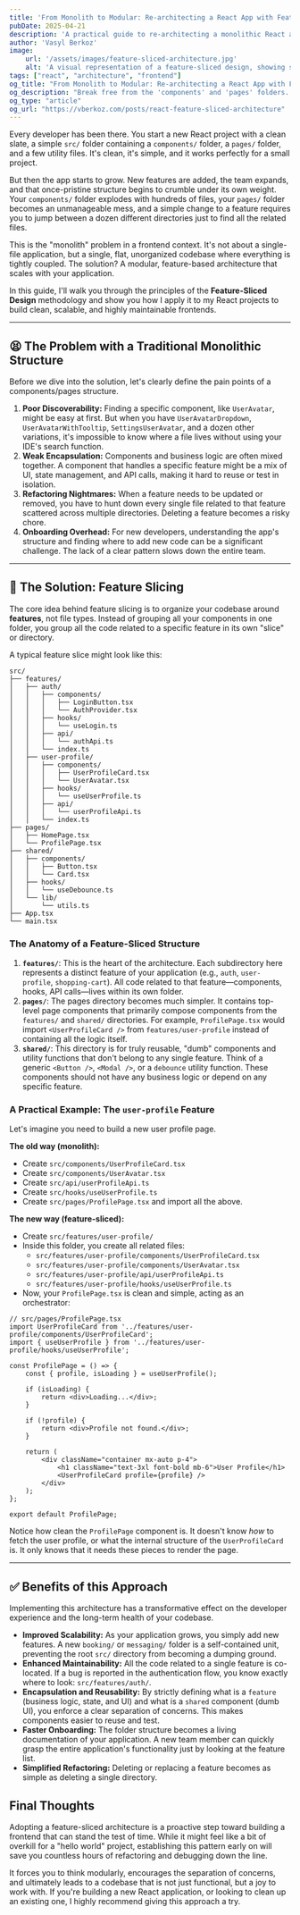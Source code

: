 ```yaml
---
title: 'From Monolith to Modular: Re-architecting a React App with Feature Slices'
pubDate: 2025-04-21
description: 'A practical guide to re-architecting a monolithic React application into a scalable, maintainable project using the Feature-Sliced Design methodology. Learn about folder structures, component co-location, and improved developer experience.'
author: 'Vasyl Berkoz'
image:
    url: '/assets/images/feature-sliced-architecture.jpg'
    alt: 'A visual representation of a feature-sliced design, showing separate, modular hexagons connecting to a central core, illustrating a scalable folder structure.'
tags: ["react", "architecture", "frontend"]
og_title: "From Monolith to Modular: Re-architecting a React App with Feature Slices"
og_description: "Break free from the 'components' and 'pages' folders. Learn how to implement a feature-sliced architecture in your React projects for better scalability and maintainability."
og_type: "article"
og_url: "https://vberkoz.com/posts/react-feature-sliced-architecture"
---
```

Every developer has been there. You start a new React project with a clean slate, a simple `src/` folder containing a `components/` folder, a `pages/` folder, and a few utility files. It's clean, it's simple, and it works perfectly for a small project.

But then the app starts to grow. New features are added, the team expands, and that once-pristine structure begins to crumble under its own weight. Your `components/` folder explodes with hundreds of files, your `pages/` folder becomes an unmanageable mess, and a simple change to a feature requires you to jump between a dozen different directories just to find all the related files.

This is the "monolith" problem in a frontend context. It's not about a single-file application, but a single, flat, unorganized codebase where everything is tightly coupled. The solution? A modular, feature-based architecture that scales with your application.

In this guide, I'll walk you through the principles of the **Feature-Sliced Design** methodology and show you how I apply it to my React projects to build clean, scalable, and highly maintainable frontends.

-----

## 😫 The Problem with a Traditional Monolithic Structure

Before we dive into the solution, let's clearly define the pain points of a components/pages structure.

1.  **Poor Discoverability:** Finding a specific component, like `UserAvatar`, might be easy at first. But when you have `UserAvatarDropdown`, `UserAvatarWithTooltip`, `SettingsUserAvatar`, and a dozen other variations, it's impossible to know where a file lives without using your IDE's search function.
2.  **Weak Encapsulation:** Components and business logic are often mixed together. A component that handles a specific feature might be a mix of UI, state management, and API calls, making it hard to reuse or test in isolation.
3.  **Refactoring Nightmares:** When a feature needs to be updated or removed, you have to hunt down every single file related to that feature scattered across multiple directories. Deleting a feature becomes a risky chore.
4.  **Onboarding Overhead:** For new developers, understanding the app's structure and finding where to add new code can be a significant challenge. The lack of a clear pattern slows down the entire team.

-----

## 🧩 The Solution: Feature Slicing

The core idea behind feature slicing is to organize your codebase around **features**, not file types. Instead of grouping all your components in one folder, you group all the code related to a specific feature in its own "slice" or directory.

A typical feature slice might look like this:

```
src/
├── features/
│   ├── auth/
│   │   ├── components/
│   │   │   ├── LoginButton.tsx
│   │   │   └── AuthProvider.tsx
│   │   ├── hooks/
│   │   │   └── useLogin.ts
│   │   ├── api/
│   │   │   └── authApi.ts
│   │   └── index.ts
│   ├── user-profile/
│   │   ├── components/
│   │   │   ├── UserProfileCard.tsx
│   │   │   └── UserAvatar.tsx
│   │   ├── hooks/
│   │   │   └── useUserProfile.ts
│   │   ├── api/
│   │   │   └── userProfileApi.ts
│   │   └── index.ts
├── pages/
│   ├── HomePage.tsx
│   └── ProfilePage.tsx
├── shared/
│   ├── components/
│   │   ├── Button.tsx
│   │   └── Card.tsx
│   ├── hooks/
│   │   └── useDebounce.ts
│   └── lib/
│       └── utils.ts
├── App.tsx
└── main.tsx
```

### The Anatomy of a Feature-Sliced Structure

1.  **`features/`**: This is the heart of the architecture. Each subdirectory here represents a distinct feature of your application (e.g., `auth`, `user-profile`, `shopping-cart`). All code related to that feature—components, hooks, API calls—lives within its own folder.
2.  **`pages/`**: The pages directory becomes much simpler. It contains top-level page components that primarily compose components from the `features/` and `shared/` directories. For example, `ProfilePage.tsx` would import `<UserProfileCard />` from `features/user-profile` instead of containing all the logic itself.
3.  **`shared/`**: This directory is for truly reusable, "dumb" components and utility functions that don't belong to any single feature. Think of a generic `<Button />`, `<Modal />`, or a `debounce` utility function. These components should not have any business logic or depend on any specific feature.

### A Practical Example: The `user-profile` Feature

Let's imagine you need to build a new user profile page.

**The old way (monolith):**

  * Create `src/components/UserProfileCard.tsx`
  * Create `src/components/UserAvatar.tsx`
  * Create `src/api/userProfileApi.ts`
  * Create `src/hooks/useUserProfile.ts`
  * Create `src/pages/ProfilePage.tsx` and import all the above.

**The new way (feature-sliced):**

  * Create `src/features/user-profile/`
  * Inside this folder, you create all related files:
      * `src/features/user-profile/components/UserProfileCard.tsx`
      * `src/features/user-profile/components/UserAvatar.tsx`
      * `src/features/user-profile/api/userProfileApi.ts`
      * `src/features/user-profile/hooks/useUserProfile.ts`
  * Now, your `ProfilePage.tsx` is clean and simple, acting as an orchestrator:

<!-- end list -->

```tsx
// src/pages/ProfilePage.tsx
import UserProfileCard from '../features/user-profile/components/UserProfileCard';
import { useUserProfile } from '../features/user-profile/hooks/useUserProfile';

const ProfilePage = () => {
    const { profile, isLoading } = useUserProfile();

    if (isLoading) {
        return <div>Loading...</div>;
    }

    if (!profile) {
        return <div>Profile not found.</div>;
    }

    return (
        <div className="container mx-auto p-4">
            <h1 className="text-3xl font-bold mb-6">User Profile</h1>
            <UserProfileCard profile={profile} />
        </div>
    );
};

export default ProfilePage;
```

Notice how clean the `ProfilePage` component is. It doesn't know *how* to fetch the user profile, or what the internal structure of the `UserProfileCard` is. It only knows that it needs these pieces to render the page.

-----

## ✅ Benefits of this Approach

Implementing this architecture has a transformative effect on the developer experience and the long-term health of your codebase.

  * **Improved Scalability:** As your application grows, you simply add new features. A new `booking/` or `messaging/` folder is a self-contained unit, preventing the root `src/` directory from becoming a dumping ground.
  * **Enhanced Maintainability:** All the code related to a single feature is co-located. If a bug is reported in the authentication flow, you know exactly where to look: `src/features/auth/`.
  * **Encapsulation and Reusability:** By strictly defining what is a `feature` (business logic, state, and UI) and what is a `shared` component (dumb UI), you enforce a clear separation of concerns. This makes components easier to reuse and test.
  * **Faster Onboarding:** The folder structure becomes a living documentation of your application. A new team member can quickly grasp the entire application's functionality just by looking at the feature list.
  * **Simplified Refactoring:** Deleting or replacing a feature becomes as simple as deleting a single directory.

## Final Thoughts

Adopting a feature-sliced architecture is a proactive step toward building a frontend that can stand the test of time. While it might feel like a bit of overkill for a "hello world" project, establishing this pattern early on will save you countless hours of refactoring and debugging down the line.

It forces you to think modularly, encourages the separation of concerns, and ultimately leads to a codebase that is not just functional, but a joy to work with. If you're building a new React application, or looking to clean up an existing one, I highly recommend giving this approach a try.